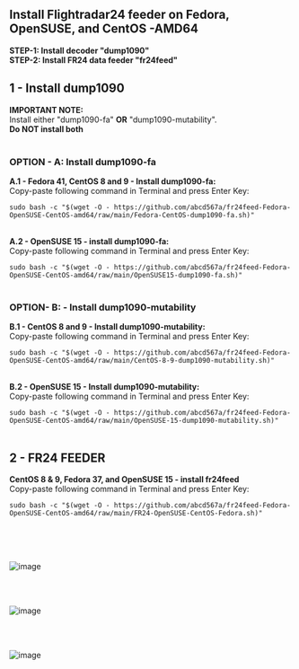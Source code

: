 ## Install Flightradar24 feeder on Fedora, OpenSUSE, and CentOS -AMD64
**STEP-1: Install decoder "dump1090"** </br> 
**STEP-2: Install FR24 data feeder "fr24feed"** </br>

## 1 - Install dump1090
**IMPORTANT NOTE:** </br> Install either "dump1090-fa" **OR** "dump1090-mutability". </br>
**Do NOT install both** </br></br> 
### OPTION - A: Install dump1090-fa </br>
**A.1 - Fedora 41, CentOS 8 and 9 - Install dump1090-fa:** </br> 
Copy-paste following command in Terminal and press Enter Key: </br>

`sudo bash -c "$(wget -O - https://github.com/abcd567a/fr24feed-Fedora-OpenSUSE-CentOS-amd64/raw/main/Fedora-CentOS-dump1090-fa.sh)"  ` 
</br></br>

**A.2 - OpenSUSE 15 - install dump1090-fa:** </br> 
Copy-paste following command in Terminal and press Enter Key: </br>

`sudo bash -c "$(wget -O - https://github.com/abcd567a/fr24feed-Fedora-OpenSUSE-CentOS-amd64/raw/main/OpenSUSE15-dump1090-fa.sh)"  ` 
</br></br>

### OPTION- B:  - Install dump1090-mutability </br>
**B.1 - CentOS 8 and 9 - Install dump1090-mutability:** </br> 
Copy-paste following command in Terminal and press Enter Key: </br>

`sudo bash -c "$(wget -O - https://github.com/abcd567a/fr24feed-Fedora-OpenSUSE-CentOS-amd64/raw/main/CentOS-8-9-dump1090-mutability.sh)"  ` 
</br></br>

**B.2 - OpenSUSE 15 - Install dump1090-mutability:** </br> 
Copy-paste following command in Terminal and press Enter Key: </br>

`sudo bash -c "$(wget -O - https://github.com/abcd567a/fr24feed-Fedora-OpenSUSE-CentOS-amd64/raw/main/OpenSUSE-15-dump1090-mutability.sh)"  ` 
</br></br>


## 2 - FR24 FEEDER
**CentOS 8 & 9, Fedora 37, and OpenSUSE 15 - install fr24feed** </br> 
Copy-paste following command in Terminal and press Enter Key: </br>

`sudo bash -c "$(wget -O - https://github.com/abcd567a/fr24feed-Fedora-OpenSUSE-CentOS-amd64/raw/main/FR24-OpenSUSE-CentOS-Fedora.sh)"  ` 
</br></br>

<br></br>

![image](https://user-images.githubusercontent.com/28452511/215102356-ecc5f536-daba-491e-8399-92ede6708e1e.png)

</br></br>

![image](https://user-images.githubusercontent.com/28452511/215102121-ed02f52b-d408-48bc-8b86-c53c5f26e29b.png)

</br></br>

![image](https://user-images.githubusercontent.com/28452511/215103651-778d4100-9b28-42f1-87cf-9b2a1d1c1cfc.png)

</br></br>
